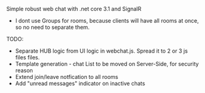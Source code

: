 Simple robust web chat with .net core 3.1 and SignalR 

* I dont use Groups for rooms, because clients will have all rooms at once, so no need to separate them.

TODO:
* Separate HUB logic from UI logic in webchat.js. Spread it to 2 or 3 js files files.
* Template generation - chat List to be moved on Server-Side, for security reason
* Extend join/leave notfication to all rooms
* Add "unread messages" indicator on inactive chats